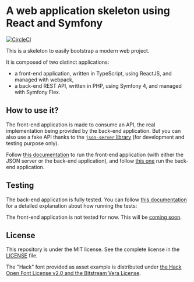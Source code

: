 # A web application skeleton using React and Symfony

[![CircleCI](https://circleci.com/gh/damien-carcel/app-skeleton/tree/master.svg?style=svg)](https://circleci.com/gh/damien-carcel/app-skeleton/tree/master)

This is a skeleton to easily bootstrap a modern web project.

It is composed of two distinct applications:
- a front-end application, written in TypeScript, using ReactJS, and managed with webpack,
- a back-end REST API, written in PHP, using Symfony 4, and managed with Symfony Flex.

## How to use it?

The front-end application is made to consume an API, the real implementation being provided by the back-end application.
But you can also use a fake API thanks to the [`json-server` library](https://github.com/typicode/json-server) (for development and testing purpose only).

Follow [this documentation](https://github.com/damien-carcel/app-skeleton/blob/master/doc/install/front.md) to run the front-end application (with either the JSON server or the back-end application),
and follow [this one](https://github.com/damien-carcel/app-skeleton/blob/master/doc/install/back.md) run the back-end application.

## Testing

The back-end application is fully tested. You can follow [this documentation](https://github.com/damien-carcel/app-skeleton/blob/master/doc/test/back.md) for a detailed explanation about how running the tests:

The front-end application is not tested for now. This will be [coming soon](https://github.com/damien-carcel/app-skeleton/issues/15).

## License

This repository is under the MIT license. See the complete license in the [LICENSE](https://github.com/damien-carcel/app-skeleton/blob/master/LICENSE) file.

The "Hack" font provided as asset example is distributed under [the Hack Open Font License v2.0 and the Bitstream Vera License](https://github.com/chrissimpkins/Hack/blob/master/LICENSE.md).
